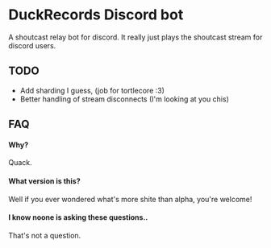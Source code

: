 # DuckRecords Discord bot
A shoutcast relay bot for discord.
It really just plays the shoutcast stream for discord users.


## TODO
- Add sharding I guess, (job for tortlecore :3)
- Better handling of stream disconnects (I'm looking at you chis)

## FAQ
#### Why?
Quack.

#### What version is this?
Well if you ever wondered what's more shite than alpha, you're welcome!

#### I know noone is asking these questions..
That's not a question.
